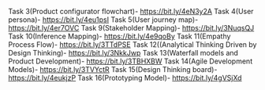 Task 3(Product configurator flowchart)- https://bit.ly/4eN3y2A
Task 4(User persona)- https://bit.ly/4eu1psI
Task 5(User journey map)- https://bit.ly/4er7OVC
Task 9(Stakeholder Mapping)- https://bit.ly/3NuqsQJ
Task 10(Inference Mapping)- https://bit.ly/4e9qoBy 
Task 11(Empathy Process Flow)- https://bit.ly/3TTdPSE
Task 12((Analytical Thinking Driven by Design Thinking)- https://bit.ly/3NkkJwp
Task 13(Waterfall models and Product Development)- https://bit.ly/3TBHXBW
Task 14(Agile Development Models)- https://bit.ly/3TVYctR
Task 15(Design Thinking board)- https://bit.ly/4eukjzP
Task 16(Prototyping Model)- https://bit.ly/4gVSjXd
